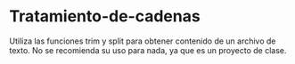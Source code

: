 # Tratamiento-de-cadenas
Utiliza las funciones trim y split para obtener contenido de un archivo de texto. No se recomienda su uso para nada, ya que es un proyecto de clase.
